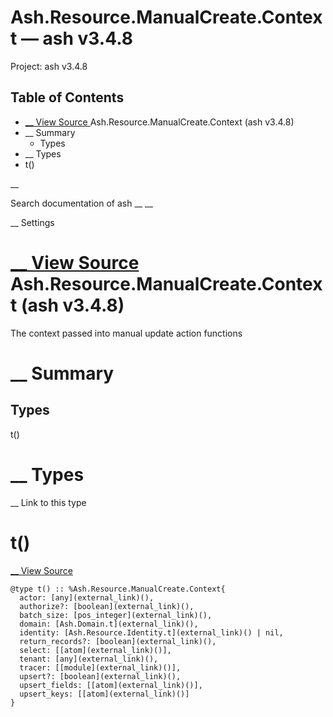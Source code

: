 # Ash.Resource.ManualCreate.Context — ash v3.4.8

Project: ash v3.4.8

## Table of Contents

- [ __ View Source ](external_link) Ash.Resource.ManualCreate.Context (ash v3.4.8)
- __ Summary
  - Types
- __ Types
- t()

__

Search documentation of ash __ __

__ Settings

#  [ __ View Source ](external_link) Ash.Resource.ManualCreate.Context (ash v3.4.8)

The context passed into manual update action functions

#  __ Summary

##  Types

t()

#  __ Types

__ Link to this type

# t()

[ __ View Source ](external_link)
    
    
    @type t() :: %Ash.Resource.ManualCreate.Context{
      actor: [any](external_link)(),
      authorize?: [boolean](external_link)(),
      batch_size: [pos_integer](external_link)(),
      domain: [Ash.Domain.t](external_link)(),
      identity: [Ash.Resource.Identity.t](external_link)() | nil,
      return_records?: [boolean](external_link)(),
      select: [[atom](external_link)()],
      tenant: [any](external_link)(),
      tracer: [[module](external_link)()],
      upsert?: [boolean](external_link)(),
      upsert_fields: [[atom](external_link)()],
      upsert_keys: [[atom](external_link)()]
    }
